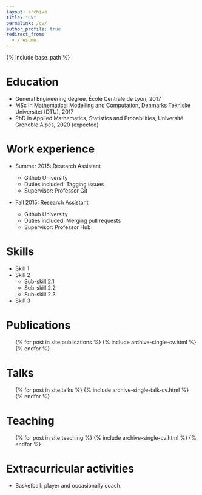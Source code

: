 ```yaml
---
layout: archive
title: "CV"
permalink: /cv/
author_profile: true
redirect_from:
  - /resume
---
```


{% include base_path %}

Education
======
* General Engineering degree, École Centrale de Lyon, 2017
* MSc in Mathematical Modelling and Computation, Denmarks Tekniske Universitet (DTU), 2017
* PhD in Applied Mathematics, Statistics and Probabilities, Université Grenoble Alpes, 2020 (expected)

Work experience
======
* Summer 2015: Research Assistant
  * Github University
  * Duties included: Tagging issues
  * Supervisor: Professor Git

* Fall 2015: Research Assistant
  * Github University
  * Duties included: Merging pull requests
  * Supervisor: Professor Hub
  
Skills
======
* Skill 1
* Skill 2
  * Sub-skill 2.1
  * Sub-skill 2.2
  * Sub-skill 2.3
* Skill 3

Publications
======
  <ul>{% for post in site.publications %}
    {% include archive-single-cv.html %}
  {% endfor %}</ul>
  
Talks
======
  <ul>{% for post in site.talks %}
    {% include archive-single-talk-cv.html %}
  {% endfor %}</ul>
  
Teaching
======
  <ul>{% for post in site.teaching %}
    {% include archive-single-cv.html %}
  {% endfor %}</ul>
  
Extracurricular activities
======
* Basketball: player and occasionally coach.
